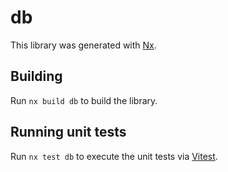 # db

This library was generated with [Nx](https://nx.dev).

## Building

Run `nx build db` to build the library.

## Running unit tests

Run `nx test db` to execute the unit tests via [Vitest](https://vitest.dev).
